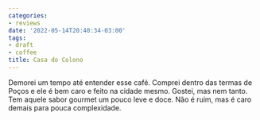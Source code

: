 ```yaml
---
categories:
- reviews
date: '2022-05-14T20:40:34-03:00'
tags:
- draft
- coffee
title: Casa do Colono
---
```


Demorei um tempo até entender esse café. Comprei dentro das termas de Poços e ele é bem caro e feito na cidade mesmo. Gostei, mas nem tanto. Tem aquele sabor gourmet um pouco leve e doce. Não é ruim, mas é caro demais para pouca complexidade.
